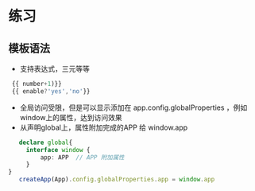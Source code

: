 # 练习
## 模板语法
* 支持表达式，三元等等
```ts
 {{ number+1)}}
 {{ enable?'yes','no'}}
```
* 全局访问受限，但是可以显示添加在  app.config.globalProperties ，例如window上的属性，达到访问效果
* 从声明global上，属性附加完成的APP 给 window.app
```ts
   declare global{
     interface window {
         app: APP  // APP 附加属性
     }
}
   createApp(App).config.globalProperties.app = window.app
```
 